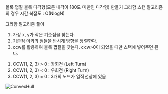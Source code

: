 볼록 껍질
볼록 다각형(모든 내각이 180도 미만인 다각형) 만들기
그라함 스캔 알고리즘의 경우 시간 복잡도 : O(NlogN)

그라함 알고리즘 풀이
1. 가장 x, y가 작은 기준점을 찾는다.
2. 기준점 이외의 점들을 반시계 방향을 정렬한다.
3. ccw를 활용하여 블록 껍질을 찾는다.
ccw>0이 되었을 때만 스택에 넣어주면 된다.
1) CCW(1, 2, 3) > 0 : 좌회전 (Left Turn)
2) CCW(1, 2, 3) < 0 : 우회전 (Right Turn)
3) CCW(1, 2, 3) = 0 : 3개의 노드가 일직선상에 있음


![ConvexHull](https://user-images.githubusercontent.com/69779719/144611860-b4920428-c990-42ad-80be-a6613df05592.png)

